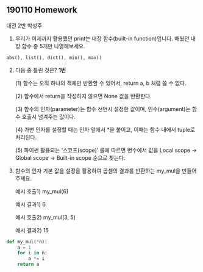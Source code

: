 ## 190110 Homework

대전 2반 박성주


1. 우리가 이제까지 활용했던 print는 내장 함수(built-in function)입니다.
     배웠던 내장 함수 중 5개만 나열해보세요.



```markdown
abs(), list(), dict(), min(), max()
```





2. 다음 중 틀린 것은?   **1번**

    (1) 함수는 오직 하나의 객체만 반환할 수 있어서, return a, b 처럼 쓸 수 없다.

    (2) 함수에서 return을 작성하지 않으면 None 값을 반환한다.

    (3) 함수의 인자(parameter)는 함수 선언시 설정한 값이며, 인수(argument)는 함수 호출시 넘겨주는 값이다.

    (4) 가변 인자를 설정할 때는 인자 앞에서 *을 붙이고, 이때는 함수 내에서 tuple로 처리된다.

    (5) 파이썬 활용되는 ‘스코프(scope)’ 룰에 따르면 변수에서 값을 Local scope ->
    Global scope -> Built-in scope 순으로 찾는다.



3. 함수의 인자 기본 값을 설정을 활용하여 곱셈의 결과를 반환하는 my_mul을 만들어주세요.

    예시 호출1) my_mul(6)

    예시 결과1) 6

    예시 호출2) my_mul(3, 5)

    예시 결과2) 15



```python
def my_mul(*n):
    a = 1
    for i in n:
        a *= i
    return a
```